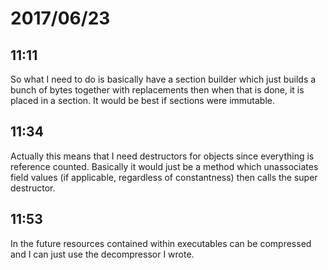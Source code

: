 # 2017/06/23

## 11:11

So what I need to do is basically have a section builder which just builds a
bunch of bytes together with replacements then when that is done, it is placed
in a section. It would be best if sections were immutable.

## 11:34

Actually this means that I need destructors for objects since everything is
reference counted. Basically it would just be a method which unassociates
field values (if applicable, regardless of constantness) then calls the
super destructor.

## 11:53

In the future resources contained within executables can be compressed and I
can just use the decompressor I wrote.
